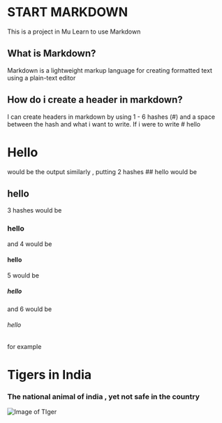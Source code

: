 # START MARKDOWN
This is a project in Mu Learn to use Markdown
## What is Markdown?
Markdown is a lightweight markup language for creating formatted text using a plain-text editor
## How do i create a header in markdown?
I can create headers in markdown by using 1 - 6 hashes (#) and a space between the hash and what i want to write.
If i were to write # hello
# Hello
would be the output
similarly ,
putting 2 hashes ## hello would be
## hello
3 hashes would be 
### hello
and 4 would be
#### hello
5 would be
##### hello
and 6 would be 
###### hello
for example 
# Tigers in India
### The national animal of india , yet not safe in the country
![Image of TIger](https://files.worldwildlife.org/wwfcmsprod/images/Tiger_resting_Bandhavgarh_National_Park_India/hero_small/6aofsvaglm_Medium_WW226365.jpg)

